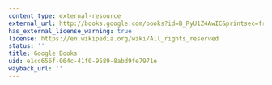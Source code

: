 ```yaml
---
content_type: external-resource
external_url: http://books.google.com/books?id=B_RyU1Z4AwIC&printsec=frontcover
has_external_license_warning: true
license: https://en.wikipedia.org/wiki/All_rights_reserved
status: ''
title: Google Books
uid: e1cc656f-064c-41f0-9589-8abd9fe7971e
wayback_url: ''
---
```

